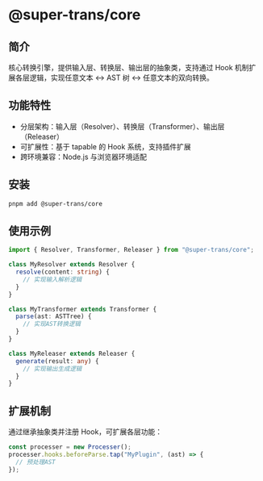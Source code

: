 # @super-trans/core

## 简介

核心转换引擎，提供输入层、转换层、输出层的抽象类，支持通过 Hook 机制扩展各层逻辑，实现任意文本 ↔ AST 树 ↔ 任意文本的双向转换。

## 功能特性

- 分层架构：输入层（Resolver）、转换层（Transformer）、输出层（Releaser）
- 可扩展性：基于 tapable 的 Hook 系统，支持插件扩展
- 跨环境兼容：Node.js 与浏览器环境适配

## 安装

```bash
pnpm add @super-trans/core
```

## 使用示例

```typescript
import { Resolver, Transformer, Releaser } from "@super-trans/core";

class MyResolver extends Resolver {
  resolve(content: string) {
    // 实现输入解析逻辑
  }
}

class MyTransformer extends Transformer {
  parse(ast: ASTTree) {
    // 实现AST转换逻辑
  }
}

class MyReleaser extends Releaser {
  generate(result: any) {
    // 实现输出生成逻辑
  }
}
```

## 扩展机制

通过继承抽象类并注册 Hook，可扩展各层功能：

```typescript
const processer = new Processer();
processer.hooks.beforeParse.tap("MyPlugin", (ast) => {
  // 预处理AST
});
```
